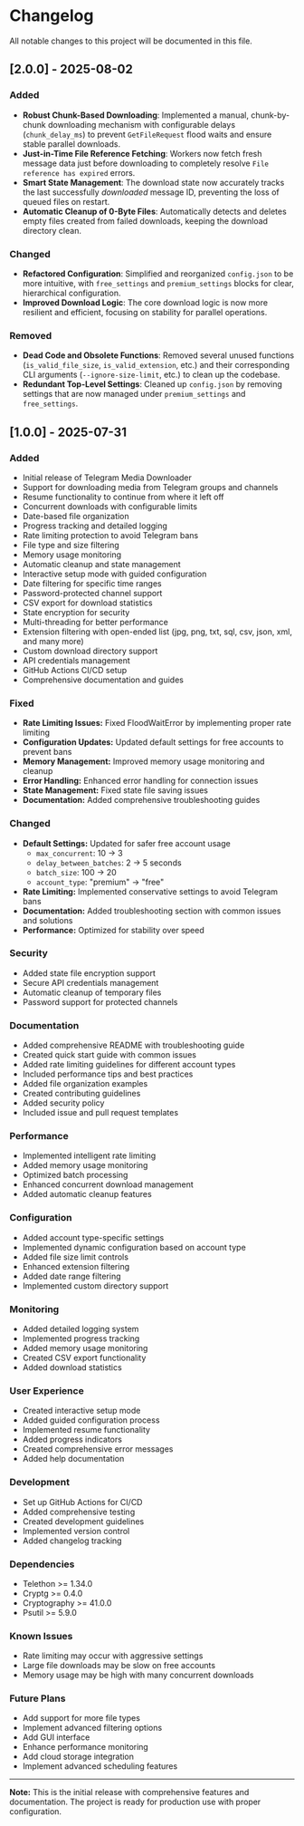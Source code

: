 # Changelog

All notable changes to this project will be documented in this file.

## [2.0.0] - 2025-08-02

### Added
- **Robust Chunk-Based Downloading**: Implemented a manual, chunk-by-chunk downloading mechanism with configurable delays (`chunk_delay_ms`) to prevent `GetFileRequest` flood waits and ensure stable parallel downloads.
- **Just-in-Time File Reference Fetching**: Workers now fetch fresh message data just before downloading to completely resolve `File reference has expired` errors.
- **Smart State Management**: The download state now accurately tracks the last successfully *downloaded* message ID, preventing the loss of queued files on restart.
- **Automatic Cleanup of 0-Byte Files**: Automatically detects and deletes empty files created from failed downloads, keeping the download directory clean.

### Changed
- **Refactored Configuration**: Simplified and reorganized `config.json` to be more intuitive, with `free_settings` and `premium_settings` blocks for clear, hierarchical configuration.
- **Improved Download Logic**: The core download logic is now more resilient and efficient, focusing on stability for parallel operations.

### Removed
- **Dead Code and Obsolete Functions**: Removed several unused functions (`is_valid_file_size`, `is_valid_extension`, etc.) and their corresponding CLI arguments (`--ignore-size-limit`, etc.) to clean up the codebase.
- **Redundant Top-Level Settings**: Cleaned up `config.json` by removing settings that are now managed under `premium_settings` and `free_settings`.

## [1.0.0] - 2025-07-31

### Added
- Initial release of Telegram Media Downloader
- Support for downloading media from Telegram groups and channels
- Resume functionality to continue from where it left off
- Concurrent downloads with configurable limits
- Date-based file organization
- Progress tracking and detailed logging
- Rate limiting protection to avoid Telegram bans
- File type and size filtering
- Memory usage monitoring
- Automatic cleanup and state management
- Interactive setup mode with guided configuration
- Date filtering for specific time ranges
- Password-protected channel support
- CSV export for download statistics
- State encryption for security
- Multi-threading for better performance
- Extension filtering with open-ended list (jpg, png, txt, sql, csv, json, xml, and many more)
- Custom download directory support
- API credentials management
- GitHub Actions CI/CD setup
- Comprehensive documentation and guides

### Fixed
- **Rate Limiting Issues:** Fixed FloodWaitError by implementing proper rate limiting
- **Configuration Updates:** Updated default settings for free accounts to prevent bans
- **Memory Management:** Improved memory usage monitoring and cleanup
- **Error Handling:** Enhanced error handling for connection issues
- **State Management:** Fixed state file saving issues
- **Documentation:** Added comprehensive troubleshooting guides

### Changed
- **Default Settings:** Updated for safer free account usage
  - `max_concurrent`: 10 → 3
  - `delay_between_batches`: 2 → 5 seconds
  - `batch_size`: 100 → 20
  - `account_type`: "premium" → "free"
- **Rate Limiting:** Implemented conservative settings to avoid Telegram bans
- **Documentation:** Added troubleshooting section with common issues and solutions
- **Performance:** Optimized for stability over speed

### Security
- Added state file encryption support
- Secure API credentials management
- Automatic cleanup of temporary files
- Password support for protected channels

### Documentation
- Added comprehensive README with troubleshooting guide
- Created quick start guide with common issues
- Added rate limiting guidelines for different account types
- Included performance tips and best practices
- Added file organization examples
- Created contributing guidelines
- Added security policy
- Included issue and pull request templates

### Performance
- Implemented intelligent rate limiting
- Added memory usage monitoring
- Optimized batch processing
- Enhanced concurrent download management
- Added automatic cleanup features

### Configuration
- Added account type-specific settings
- Implemented dynamic configuration based on account type
- Added file size limit controls
- Enhanced extension filtering
- Added date range filtering
- Implemented custom directory support

### Monitoring
- Added detailed logging system
- Implemented progress tracking
- Added memory usage monitoring
- Created CSV export functionality
- Added download statistics

### User Experience
- Created interactive setup mode
- Added guided configuration process
- Implemented resume functionality
- Added progress indicators
- Created comprehensive error messages
- Added help documentation

### Development
- Set up GitHub Actions for CI/CD
- Added comprehensive testing
- Created development guidelines
- Implemented version control
- Added changelog tracking

### Dependencies
- Telethon >= 1.34.0
- Cryptg >= 0.4.0
- Cryptography >= 41.0.0
- Psutil >= 5.9.0

### Known Issues
- Rate limiting may occur with aggressive settings
- Large file downloads may be slow on free accounts
- Memory usage may be high with many concurrent downloads

### Future Plans
- Add support for more file types
- Implement advanced filtering options
- Add GUI interface
- Enhance performance monitoring
- Add cloud storage integration
- Implement advanced scheduling features

---

**Note:** This is the initial release with comprehensive features and documentation. The project is ready for production use with proper configuration. 
